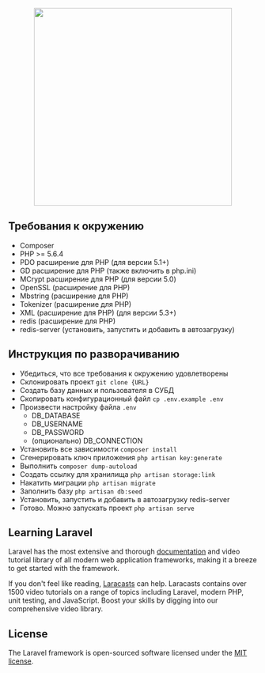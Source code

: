 <p align="center"><img src="https://res.cloudinary.com/dtfbvvkyp/image/upload/v1566331377/laravel-logolockup-cmyk-red.svg" width="400"></p>

## Требования к окружению

- Composer
- PHP >= 5.6.4
- PDO расширение для PHP (для версии 5.1+)
- GD расширение для PHP (также включить в php.ini)
- MCrypt расширение для PHP (для версии 5.0)
- OpenSSL (расширение для PHP)
- Mbstring (расширение для PHP)
- Tokenizer (расширение для PHP)
- XML (расширение для PHP) (для версии 5.3+)
- redis (расширение для PHP)
- redis-server (установить, запустить и добавить в автозагрузку)

## Инструкция по разворачиванию

- Убедиться, что все требования к окружению удовлетворены
- Склонировать проект `git clone {URL}`
- Создать базу данных и пользователя в СУБД
- Скопировать конфигурационный файл `cp .env.example .env`
- Произвести настройку файла `.env`
    - DB_DATABASE
    - DB_USERNAME
    - DB_PASSWORD
    - (опционально) DB_CONNECTION
- Установить все зависимости `composer install`
- Сгенерировать ключ приложения `php artisan key:generate`
- Выполнить `composer dump-autoload`
- Создать ссылку для хранилища `php artisan storage:link`
- Накатить миграции `php artisan migrate`
- Заполнить базу `php artisan db:seed`
- Установить, запустить и добавить в автозагрузку redis-server
- Готово. Можно запускать проект `php artisan serve`

## Learning Laravel

Laravel has the most extensive and thorough [documentation](https://laravel.com/docs) and video tutorial library of all modern web application frameworks, making it a breeze to get started with the framework.

If you don't feel like reading, [Laracasts](https://laracasts.com) can help. Laracasts contains over 1500 video tutorials on a range of topics including Laravel, modern PHP, unit testing, and JavaScript. Boost your skills by digging into our comprehensive video library.

## License

The Laravel framework is open-sourced software licensed under the [MIT license](https://opensource.org/licenses/MIT).

